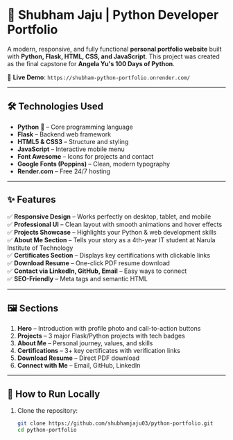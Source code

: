 # 🚀 Shubham Jaju | Python Developer Portfolio

A modern, responsive, and fully functional **personal portfolio website** built with **Python, Flask, HTML, CSS, and JavaScript**. This project was created as the final capstone for **Angela Yu's 100 Days of Python**.

🔗 **Live Demo**: `https://shubham-python-portfolio.onrender.com/`

---
## 🛠️ Technologies Used

- **Python** 🐍 – Core programming language
- **Flask** – Backend web framework
- **HTML5 & CSS3** – Structure and styling
- **JavaScript** – Interactive mobile menu
- **Font Awesome** – Icons for projects and contact
- **Google Fonts (Poppins)** – Clean, modern typography
- **Render.com** – Free 24/7 hosting

---

## ✨ Features

✅ **Responsive Design** – Works perfectly on desktop, tablet, and mobile  
✅ **Professional UI** – Clean layout with smooth animations and hover effects  
✅ **Projects Showcase** – Highlights your Python & web development skills  
✅ **About Me Section** – Tells your story as a 4th-year IT student at Narula Institute of Technology  
✅ **Certificates Section** – Displays key certifications with clickable links  
✅ **Download Resume** – One-click PDF resume download  
✅ **Contact via LinkedIn, GitHub, Email** – Easy ways to connect  
✅ **SEO-Friendly** – Meta tags and semantic HTML

---

## 🖼️ Sections

1. **Hero** – Introduction with profile photo and call-to-action buttons
2. **Projects** – 3 major Flask/Python projects with tech badges
3. **About Me** – Personal journey, values, and skills
4. **Certifications** – 3+ key certificates with verification links
5. **Download Resume** – Direct PDF download
6. **Connect with Me** – Email, GitHub, LinkedIn

---

## 🚀 How to Run Locally

1. Clone the repository:
   ```bash
   git clone https://github.com/shubhamjaju03/python-portfolio.git
   cd python-portfolio
